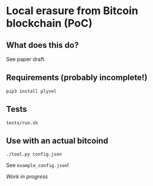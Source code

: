 # Local erasure from Bitcoin blockchain (PoC)

## What does this do?

See paper draft.

## Requirements (probably incomplete!)

```
pip3 install plyvel
```

## Tests

```
tests/run.sh
```

## Use with an actual bitcoind

```
./tool.py config.json
```

See `example_config.json`!

*Work in progress*
